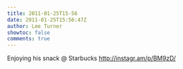 ```yaml
---
title: 2011-01-25T15-56
date: 2011-01-25T15:56:47Z
author: Lee Turner
showtoc: false
comments: true
---
```


Enjoying his snack  @ Starbucks http://instagr.am/p/BM9zD/

